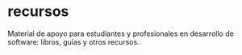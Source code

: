 # recursos
Material de apoyo para estudiantes y profesionales en desarrollo de software: libros, guías y otros recursos.
